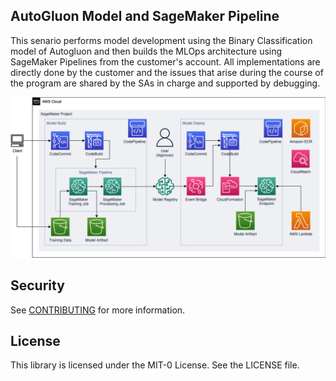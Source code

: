 ## AutoGluon Model and SageMaker Pipeline

This senario performs model development using the Binary Classification model of Autogluon and then builds the MLOps architecture using SageMaker Pipelines from the customer's account. All implementations are directly done by the customer and the issues that arise during the course of the program are shared by the SAs in charge and supported by debugging.


![ref-architecture-implements.png](./figures/ref-architecture-implements-autogluon.png)

## Security

See [CONTRIBUTING](CONTRIBUTING.md#security-issue-notifications) for more information.

## License

This library is licensed under the MIT-0 License. See the LICENSE file.

